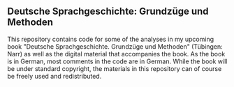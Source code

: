 ## Deutsche Sprachgeschichte: Grundzüge und Methoden

This repository contains code for some of the analyses in my upcoming book "Deutsche Sprachgeschichte. Grundzüge und Methoden" (Tübingen: Narr) as well as the digital material that accompanies the book. As the book is in German, most comments in the code are in German. While the book will be under standard copyright, the materials in this repository can of course be freely used and redistributed.
